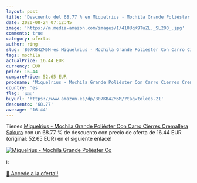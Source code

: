 ```yaml
---
layout: post
title: 'Descuento del 68.77 % en Miquelrius - Mochila Grande Poliéster Co'
date: 2020-08-24 07:12:45
image: 'https://m.media-amazon.com/images/I/410UqK9TuZL._SL200_.jpg'
comments: true
category: ofertas
author: ring
slug: 'B07KB4ZM5M-es Miquelrius - Mochila Grande Poliéster Con Carro Cierres...'
tags: mochila
actualPrice: 16.44 EUR
currency: EUR
price: 16.44
comparePrice: 52.65 EUR
prodname: 'Miquelrius - Mochila Grande Poliéster Con Carro Cierres Cremallera Sakura'
country: 'es'
flag: '🇪🇸'
buyurl: 'https://www.amazon.es/dp/B07KB4ZM5M/?tag=tolees-21'
descuento: '68.77'
average: '16.44'
---
```


Tienes [Miquelrius - Mochila Grande Poliéster Con Carro Cierres Cremallera Sakura](https://www.amazon.es/dp/B07KB4ZM5M/?tag=tolees-21) con un 68.77 % de descuento con precio de oferta de 16.44 EUR (original: 52.65 EUR) en el siguiente enlace!

[![Miquelrius - Mochila Grande Poliéster Co](https://m.media-amazon.com/images/I/410UqK9TuZL._SL200_.jpg)](https://www.amazon.es/dp/B07KB4ZM5M/?tag=tolees-21)

ℹ️:


[🛒 Accede a la oferta!!](https://www.amazon.es/dp/B07KB4ZM5M/?tag=tolees-21)
